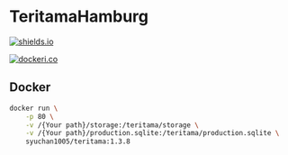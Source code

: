 # TeritamaHamburg

[![shields.io](https://img.shields.io/badge/latest-v1.3.8-brightgreen?style=for-the-badge)](https://hub.docker.com/r/syuchan1005/teritama)

[![dockeri.co](https://dockeri.co/image/syuchan1005/teritama)](https://hub.docker.com/r/syuchan1005/teritama)

## Docker
```bash
docker run \
    -p 80 \
    -v /{Your path}/storage:/teritama/storage \
    -v /{Your path}/production.sqlite:/teritama/production.sqlite \
    syuchan1005/teritama:1.3.8
```
